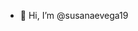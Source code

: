 - 👋 Hi, I’m @susanaevega19

<!---
susanaevega19/susanaevega19 is a ✨ special ✨ repository because its `README.md` (this file) appears on your GitHub profile.
You can click the Preview link to take a look at your changes.
--->
